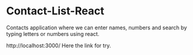 # Contact-List-React
 Contacts application where we can enter names, numbers and search by typing letters or numbers using react.
 
 http://localhost:3000/ Here the link for try.
 
